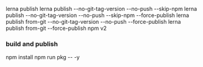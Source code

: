 lerna publish
lerna publish --no-git-tag-version --no-push --skip-npm
lerna publish --no-git-tag-version --no-push --skip-npm --force-publish
lerna publish from-git --no-git-tag-version --no-push --force-publish
lerna publish from-git --force-publish
npm v2

### build and publish
npm install
npm run pkg -- -y